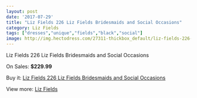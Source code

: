 ```yaml
---
layout: post
date: '2017-07-29'
title: "Liz Fields 226 Liz Fields Bridesmaids and Social Occasions"
category: Liz Fields
tags: ["dresses","unique","fields","black","social"]
image: http://img.hectodress.com/27311-thickbox_default/liz-fields-226-liz-fields-bridesmaids-and-social-occasions.jpg
---
```

Liz Fields 226 Liz Fields Bridesmaids and Social Occasions

On Sales: **$229.99**
<a href="https://www.hectodress.com/liz-fields/12717-liz-fields-226-liz-fields-bridesmaids-and-social-occasions.html"><amp-img layout="responsive" width="600" height="600" src="//img.hectodress.com/27311-thickbox_default/liz-fields-226-liz-fields-bridesmaids-and-social-occasions.jpg" alt="Liz Fields 226 Liz Fields Bridesmaids and Social Occasions 0" /></a>
<a href="https://www.hectodress.com/liz-fields/12717-liz-fields-226-liz-fields-bridesmaids-and-social-occasions.html"><amp-img layout="responsive" width="600" height="600" src="//img.hectodress.com/27313-thickbox_default/liz-fields-226-liz-fields-bridesmaids-and-social-occasions.jpg" alt="Liz Fields 226 Liz Fields Bridesmaids and Social Occasions 1" /></a>
<a href="https://www.hectodress.com/liz-fields/12717-liz-fields-226-liz-fields-bridesmaids-and-social-occasions.html"><amp-img layout="responsive" width="600" height="600" src="//img.hectodress.com/27312-thickbox_default/liz-fields-226-liz-fields-bridesmaids-and-social-occasions.jpg" alt="Liz Fields 226 Liz Fields Bridesmaids and Social Occasions 2" /></a>

Buy it: [Liz Fields 226 Liz Fields Bridesmaids and Social Occasions](https://www.hectodress.com/liz-fields/12717-liz-fields-226-liz-fields-bridesmaids-and-social-occasions.html "Liz Fields 226 Liz Fields Bridesmaids and Social Occasions")

View more: [Liz Fields](https://www.hectodress.com/195-liz-fields "Liz Fields")